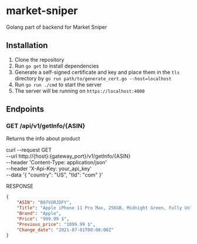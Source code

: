 # market-sniper
Golang part of backend for Market Sniper

## Installation
1. Clone the repository
2. Run `go get` to install dependencies
3. Generate a self-signed certificate and key and place them in the `tls` directory by `go run path/to/generate_cert.go --host=localhost`
4. Run `go run ./cmd` to start the server
5. The server will be running on `https://localhost:4000`


## Endpoints

### GET /api/v1/getInfo/{ASIN}
Returns the info about product

curl --request GET \
  --url http://{host}:{gateway_port}/v1/getInfo/{ASIN} \
  --header 'Content-Type: application/json' \
  --header 'X-Api-Key: your_api_key' \
  --data '{
    "country": "US",
    "tld": "com"
  }'

RESPONSE
```json
{
    "ASIN": "B07VGRJDFY",
    "Title": "Apple iPhone 11 Pro Max, 256GB, Midnight Green, Fully Unlocked (Renewed)",
    "Brand": "Apple",
    "Price": "999.99 $",
    "Previous_price": "1099.99 $",
    "Change_date": "2021-07-01T00:00:00Z"
}
```


